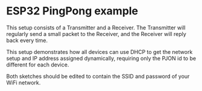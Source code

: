 # ESP32 PingPong example

This setup consists of a Transmitter and a Receiver. The Transmitter will regularly send a small packet to the Receiver, and the Receiver will reply back every time.

This setup demonstrates how all devices can use DHCP to get the network setup and IP address assigned dynamically, requiring only the PJON id to be different for each device.

Both sketches should be edited to contain the SSID and password of your WiFi network.
